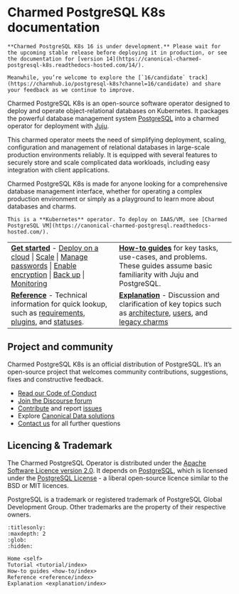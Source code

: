 # Charmed PostgreSQL K8s documentation

```{caution}
**Charmed PostgreSQL K8s 16 is under development.** Please wait for the upcoming stable release before deploying it in production, or see the documentation for [version 14](https://canonical-charmed-postgresql-k8s.readthedocs-hosted.com/14/).

Meanwhile, you’re welcome to explore the [`16/candidate` track](https://charmhub.io/postgresql-k8s?channel=16/candidate) and share your feedback as we continue to improve.
```

Charmed PostgreSQL K8s is an open-source software operator designed to deploy and operate object-relational databases on Kubernetes. It packages the powerful database management system [PostgreSQL](https://www.postgresql.org/) into a charmed operator for deployment with [Juju](https://juju.is/docs/juju).

This charmed operator meets the need of simplifying deployment, scaling, configuration and management of relational databases in large-scale production environments reliably. It is equipped with several features to securely store and scale complicated data workloads, including easy integration with client applications.
 
Charmed PostgreSQL K8s is made for anyone looking for a comprehensive database management interface, whether for operating a complex production environment or simply as a playground to learn more about databases and charms.

```{note}
This is a **Kubernetes** operator. To deploy on IAAS/VM, see [Charmed PostgreSQL VM](https://canonical-charmed-postgresql.readthedocs-hosted.com/).
```

| | |
|--|--|
|  [**Get started**](/tutorial/index) - [Deploy on a cloud](/how-to/deploy/index) \| [Scale](/how-to/scale-replicas) \| [Manage passwords](/how-to/manage-passwords) \| [Enable encryption](/how-to/enable-tls) \| [Back up](/how-to/back-up-and-restore/index) \| [Monitoring](/how-to/monitoring-cos/index) </br> |  [**How-to guides**](/how-to/index) for key tasks, use-cases, and problems. These guides assume basic familiarity with Juju and PostgreSQL. </br>  |
| [**Reference**](/reference/index) - Technical information for quick lookup, such as [requirements](/reference/system-requirements), [plugins](/reference/plugins-extensions), and [statuses](/reference/statuses). | [**Explanation**](/explanation/interfaces-endpoints) - Discussion and clarification of key topics such as [architecture](/explanation/architecture), [users](/explanation/users), and [legacy charms](/explanation/legacy-charm)|

## Project and community

Charmed PostgreSQL K8s is an official distribution of PostgreSQL. It’s an open-source project that welcomes community contributions, suggestions, fixes and constructive feedback.
- [Read our Code of Conduct](https://ubuntu.com/community/code-of-conduct)
- [Join the Discourse forum](https://discourse.charmhub.io/tag/postgresql)
- [Contribute](https://github.com/canonical/postgresql-k8s-operator/blob/main/CONTRIBUTING.md) and report [issues](https://github.com/canonical/postgresql-operator/issues/new/choose)
- Explore [Canonical Data solutions](https://canonical.com/data)
- [Contact us](/reference/contacts) for all further questions

## Licencing & Trademark

The Charmed PostgreSQL Operator is distributed under the [Apache Software Licence version 2.0](https://github.com/canonical/postgresql-operator/blob/main/LICENSE). It depends on [PostgreSQL](https://www.postgresql.org/ftp/source/), which is licensed under the [PostgreSQL License](https://www.postgresql.org/about/licence/) - a liberal open-source licence similar to the BSD or MIT licences.

PostgreSQL is a trademark or registered trademark of PostgreSQL Global Development Group. Other trademarks are the property of their respective owners.


```{toctree}
:titlesonly:
:maxdepth: 2
:glob:
:hidden:

Home <self>
Tutorial <tutorial/index>
How-to guides <how-to/index>
Reference <reference/index>
Explanation <explanation/index>
